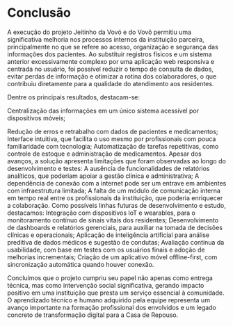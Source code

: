 # Conclusão

A execução do projeto Jeitinho da Vovó e do Vovô permitiu uma significativa melhoria nos processos internos da instituição parceira, principalmente no que se refere ao acesso, organização e segurança das informações dos pacientes. Ao substituir registros físicos e um sistema anterior excessivamente complexo por uma aplicação web responsiva e centrada no usuário, foi possível reduzir o tempo de consulta de dados, evitar perdas de informação e otimizar a rotina dos colaboradores, o que contribuiu diretamente para a qualidade do atendimento aos residentes.

Dentre os principais resultados, destacam-se:

Centralização das informações em um único sistema acessível por dispositivos móveis;

Redução de erros e retrabalho com dados de pacientes e medicamentos;
Interface intuitiva, que facilita o uso mesmo por profissionais com pouca familiaridade com tecnologia;
Automatização de tarefas repetitivas, como controle de estoque e administração de medicamentos.
Apesar dos avanços, a solução apresenta limitações que foram observadas ao longo do desenvolvimento e testes:
A ausência de funcionalidades de relatórios analíticos, que poderiam apoiar a gestão clínica e administrativa;
A dependência de conexão com a internet pode ser um entrave em ambientes com infraestrutura limitada;
A falta de um módulo de comunicação interna em tempo real entre os profissionais da instituição, que poderia enriquecer a colaboração.
Como possíveis linhas futuras de desenvolvimento e estudo, destacamos:
Integração com dispositivos IoT e wearables, para o monitoramento contínuo de sinais vitais dos residentes;
Desenvolvimento de dashboards e relatórios gerenciais, para auxiliar na tomada de decisões clínicas e operacionais;
Aplicação de inteligência artificial para análise preditiva de dados médicos e sugestão de condutas;
Avaliação contínua da usabilidade, com base em testes com os usuários finais e adoção de melhorias incrementais;
Criação de um aplicativo móvel offline-first, com sincronização automática quando houver conexão.

Concluímos que o projeto cumpriu seu papel não apenas como entrega técnica, mas como intervenção social significativa, gerando impacto positivo em uma instituição que presta um serviço essencial à comunidade. O aprendizado técnico e humano adquirido pela equipe representa um avanço importante na formação profissional dos envolvidos e um legado concreto de transformação digital para a Casa de Repouso.

